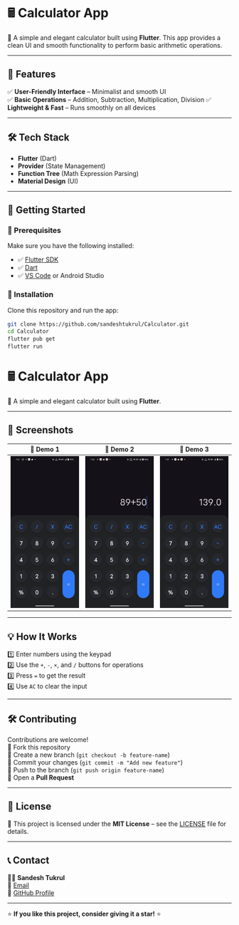 # 🖩 Calculator App

🚀 A simple and elegant calculator built using **Flutter**. This app provides a clean UI and smooth functionality to perform basic arithmetic operations.

---

## 📱 Features
✅ **User-Friendly Interface** – Minimalist and smooth UI  
✅ **Basic Operations** – Addition, Subtraction, Multiplication, Division
✅ **Lightweight & Fast** – Runs smoothly on all devices  

---

## 🛠️ Tech Stack
- **Flutter** (Dart)
- **Provider** (State Management)
- **Function Tree** (Math Expression Parsing)
- **Material Design** (UI)

---

## 🚀 Getting Started
### 📌 Prerequisites
Make sure you have the following installed:
- ✅ [Flutter SDK](https://flutter.dev/docs/get-started/install)  
- ✅ [Dart](https://dart.dev/get-dart)  
- ✅ [VS Code](https://code.visualstudio.com/) or Android Studio  

### 🔧 Installation
Clone this repository and run the app:
```sh
git clone https://github.com/sandeshtukrul/Calculator.git
cd Calculator
flutter pub get
flutter run

```

# 🖩 Calculator App

🚀 A simple and elegant calculator built using **Flutter**.  

---

## 🎨 Screenshots
| 📱 Demo 1 | 📱 Demo 2 | 📱 Demo 3 |
|----------- |-----------|----------- |
| ![Demo1](assets/screenshots/demo_calculator.jpg) | ![Demo2](assets/screenshots/demo2_calculator.jpg) | ![Demo3](assets/screenshots/demo3_calculator.jpg)

---

## 💡 How It Works
1️⃣ Enter numbers using the keypad  
2️⃣ Use the `+`, `-`, `×`, and `/` buttons for operations  
3️⃣ Press `=` to get the result  
4️⃣ Use `AC` to clear the input  

---

## 🛠️ Contributing
Contributions are welcome!  
🔹 Fork this repository  
🔹 Create a new branch (`git checkout -b feature-name`)  
🔹 Commit your changes (`git commit -m "Add new feature"`)  
🔹 Push to the branch (`git push origin feature-name`)  
🔹 Open a **Pull Request**  

---

## 📜 License
📄 This project is licensed under the **MIT License** – see the [LICENSE](LICENSE) file for details.

---

## 📞 Contact
👨‍💻 **Sandesh Tukrul**  
📧 [Email](tukrulsandesh@gmail.com)  
🔗 [GitHub Profile](https://github.com/sandeshtukrul)

---

⭐ **If you like this project, consider giving it a star!** ⭐  
